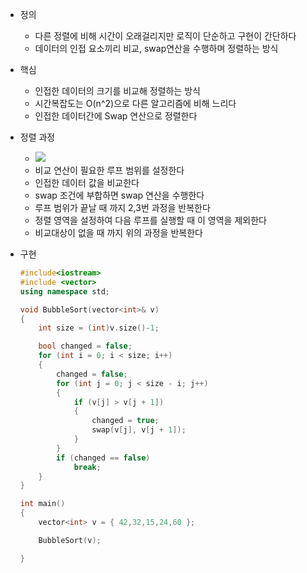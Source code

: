 - 정의
    - 다른 정렬에 비해 시간이 오래걸리지만 로직이 단순하고 구현이 간단하다
    - 데이터의 인접 요소끼리 비교, swap연산을 수행하며 정렬하는 방식
- 핵심
    - 인접한 데이터의 크기를 비교해 정렬하는 방식
    - 시간복잡도는 O(n^2)으로 다른 알고리즘에 비해 느리다
    - 인접한 데이터간에 Swap 연산으로 정렬한다
- 정렬 과정
    - ![](https://blog.kakaocdn.net/dn/cmCZZa/btsy8qke80O/w4cyUKh0Mak00nw6Pc7hpK/img.png)
    - 비교 연산이 필요한 루프 범위를 설정한다
    - 인접한 데이터 값을 비교한다
    - swap 조건에 부합하면 swap 연산을 수행한다
    - 루프 범위가 끝날 때 까지 2,3번 과정을 반복한다
    - 정렬 영역을 설정하여 다음 루프를 실행할 때 이 영역을 제외한다
    - 비교대상이 없을 때 까지 위의 과정을 반복한다
- 구현  
    
    ```C++
    #include<iostream>
    #include <vector>
    using namespace std;
    
    void BubbleSort(vector<int>& v)
    {
        int size = (int)v.size()-1;
    
        bool changed = false;
        for (int i = 0; i < size; i++)
        {
            changed = false;
            for (int j = 0; j < size - i; j++)
            {
                if (v[j] > v[j + 1])
                {
                    changed = true;
                    swap(v[j], v[j + 1]);
                }
            }
            if (changed == false)
                break;
        }
    }
    
    int main()
    {
    	vector<int> v = { 42,32,15,24,60 };
    
    	BubbleSort(v);
    
    }
    ```